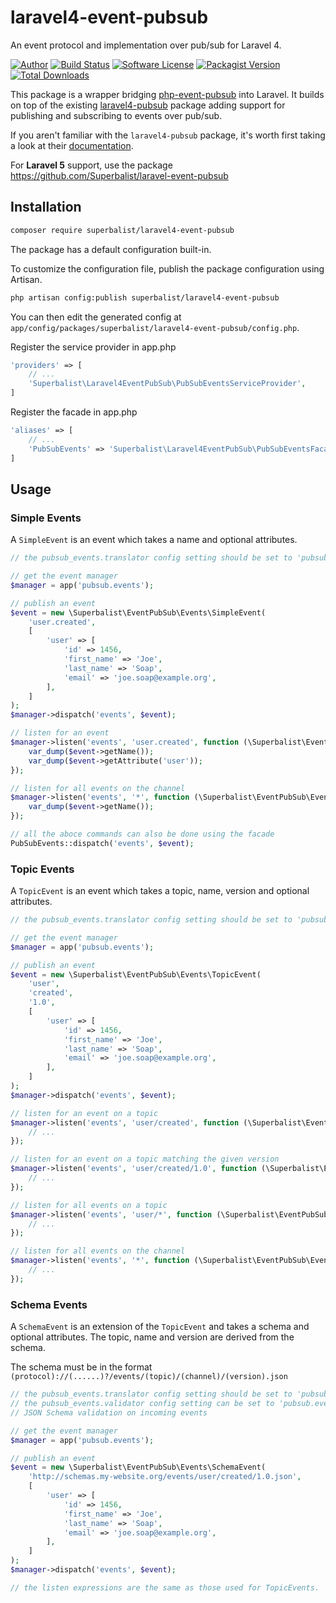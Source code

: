 # laravel4-event-pubsub

An event protocol and implementation over pub/sub for Laravel 4.

[![Author](http://img.shields.io/badge/author-@superbalist-blue.svg?style=flat-square)](https://twitter.com/superbalist)
[![Build Status](https://img.shields.io/travis/Superbalist/laravel4-event-pubsub/master.svg?style=flat-square)](https://travis-ci.org/Superbalist/laravel4-event-pubsub)
[![Software License](https://img.shields.io/badge/license-MIT-brightgreen.svg?style=flat-square)](LICENSE)
[![Packagist Version](https://img.shields.io/packagist/v/superbalist/laravel4-event-pubsub.svg?style=flat-square)](https://packagist.org/packages/superbalist/laravel4-event-pubsub)
[![Total Downloads](https://img.shields.io/packagist/dt/superbalist/laravel4-event-pubsub.svg?style=flat-square)](https://packagist.org/packages/superbalist/laravel4-event-pubsub)

This package is a wrapper bridging [php-event-pubsub](https://github.com/Superbalist/php-event-pubsub) into Laravel.
It builds on top of the existing [laravel4-pubsub](https://github.com/Superbalist/laravel4-pubsub) package adding support
for publishing and subscribing to events over pub/sub.

If you aren't familiar with the `laravel4-pubsub` package, it's worth first taking a look at their [documentation](https://github.com/Superbalist/laravel4-pubsub).

For **Laravel 5** support, use the package https://github.com/Superbalist/laravel-event-pubsub

## Installation

```bash
composer require superbalist/laravel4-event-pubsub
```

The package has a default configuration built-in.

To customize the configuration file, publish the package configuration using Artisan.
```bash
php artisan config:publish superbalist/laravel4-event-pubsub
```

You can then edit the generated config at `app/config/packages/superbalist/laravel4-event-pubsub/config.php`.

Register the service provider in app.php
```php
'providers' => [
    // ...
    'Superbalist\Laravel4EventPubSub\PubSubEventsServiceProvider',
]
```

Register the facade in app.php
```php
'aliases' => [
    // ...
    'PubSubEvents' => 'Superbalist\Laravel4EventPubSub\PubSubEventsFacade',
]
```

## Usage

### Simple Events

A `SimpleEvent` is an event which takes a name and optional attributes.

```php
// the pubsub_events.translator config setting should be set to 'pubsub.events.translators.simple'

// get the event manager
$manager = app('pubsub.events');

// publish an event
$event = new \Superbalist\EventPubSub\Events\SimpleEvent(
    'user.created',
    [
        'user' => [
            'id' => 1456,
            'first_name' => 'Joe',
            'last_name' => 'Soap',
            'email' => 'joe.soap@example.org',
        ],
    ]
);
$manager->dispatch('events', $event);

// listen for an event
$manager->listen('events', 'user.created', function (\Superbalist\EventPubSub\EventInterface $event) {
    var_dump($event->getName());
    var_dump($event->getAttribute('user'));
});

// listen for all events on the channel
$manager->listen('events', '*', function (\Superbalist\EventPubSub\EventInterface $event) {
    var_dump($event->getName());
});

// all the aboce commands can also be done using the facade
PubSubEvents::dispatch('events', $event);
```

### Topic Events

A `TopicEvent` is an event which takes a topic, name, version and optional attributes.

```php
// the pubsub_events.translator config setting should be set to 'pubsub.events.translators.topic'

// get the event manager
$manager = app('pubsub.events');

// publish an event
$event = new \Superbalist\EventPubSub\Events\TopicEvent(
    'user',
    'created',
    '1.0',
    [
        'user' => [
            'id' => 1456,
            'first_name' => 'Joe',
            'last_name' => 'Soap',
            'email' => 'joe.soap@example.org',
        ],
    ]
);
$manager->dispatch('events', $event);

// listen for an event on a topic
$manager->listen('events', 'user/created', function (\Superbalist\EventPubSub\EventInterface $event) {
    // ...
});

// listen for an event on a topic matching the given version
$manager->listen('events', 'user/created/1.0', function (\Superbalist\EventPubSub\EventInterface $event) {
    // ...
});

// listen for all events on a topic
$manager->listen('events', 'user/*', function (\Superbalist\EventPubSub\EventInterface $event) {
    // ...
});

// listen for all events on the channel
$manager->listen('events', '*', function (\Superbalist\EventPubSub\EventInterface $event) {
    // ...
});
```

### Schema Events

A `SchemaEvent` is an extension of the `TopicEvent` and takes a schema and optional attributes.  The topic, name and
version are derived from the schema.

The schema must be in the format `(protocol)://(......)?/events/(topic)/(channel)/(version).json`

```php
// the pubsub_events.translator config setting should be set to 'pubsub.events.translators.schema'
// the pubsub_events.validator config setting can be set to 'pubsub.events.validators.json_schema' to take advantage of
// JSON Schema validation on incoming events

// get the event manager
$manager = app('pubsub.events');

// publish an event
$event = new \Superbalist\EventPubSub\Events\SchemaEvent(
    'http://schemas.my-website.org/events/user/created/1.0.json',
    [
        'user' => [
            'id' => 1456,
            'first_name' => 'Joe',
            'last_name' => 'Soap',
            'email' => 'joe.soap@example.org',
        ],
    ]
);
$manager->dispatch('events', $event);

// the listen expressions are the same as those used for TopicEvents.
```